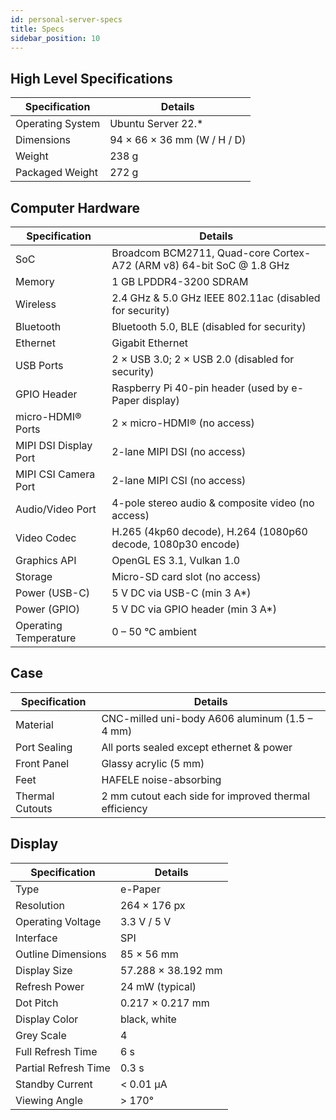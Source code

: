```yaml
---
id: personal-server-specs
title: Specs
sidebar_position: 10
---
```


## High Level Specifications

| Specification       | Details                     |
|---------------------|-----------------------------|
| Operating System    | Ubuntu Server 22.*          |
| Dimensions          | 94 × 66 × 36 mm (W / H / D)   |
| Weight              | 238 g                       |
| Packaged Weight     | 272 g                       |

## Computer Hardware

| Specification          | Details                                                              |
|------------------------|----------------------------------------------------------------------|
| SoC                    | Broadcom BCM2711, Quad-core Cortex-A72 (ARM v8) 64-bit SoC @ 1.8 GHz   |
| Memory                 | 1 GB LPDDR4-3200 SDRAM                                                |
| Wireless               | 2.4 GHz & 5.0 GHz IEEE 802.11ac (disabled for security)              |
| Bluetooth              | Bluetooth 5.0, BLE (disabled for security)                            |
| Ethernet               | Gigabit Ethernet                                                      |
| USB Ports              | 2 × USB 3.0; 2 × USB 2.0 (disabled for security)                       |
| GPIO Header            | Raspberry Pi 40-pin header (used by e-Paper display)                   |
| micro-HDMI® Ports      | 2 × micro-HDMI® (no access)                                           |
| MIPI DSI Display Port  | 2-lane MIPI DSI (no access)                                           |
| MIPI CSI Camera Port   | 2-lane MIPI CSI (no access)                                           |
| Audio/Video Port       | 4-pole stereo audio & composite video (no access)                    |
| Video Codec            | H.265 (4kp60 decode), H.264 (1080p60 decode, 1080p30 encode)          |
| Graphics API           | OpenGL ES 3.1, Vulkan 1.0                                             |
| Storage                | Micro-SD card slot (no access)                                        |
| Power (USB-C)          | 5 V DC via USB-C (min 3 A*)                                           |
| Power (GPIO)           | 5 V DC via GPIO header (min 3 A*)                                     |
| Operating Temperature  | 0 – 50 °C ambient                                                      |

## Case

| Specification     | Details                                              |
|-------------------|------------------------------------------------------|
| Material          | CNC-milled uni-body A606 aluminum (1.5 – 4 mm)        |
| Port Sealing      | All ports sealed except ethernet & power             |
| Front Panel       | Glassy acrylic (5 mm)                                |
| Feet              | HAFELE noise-absorbing                                |
| Thermal Cutouts   | 2 mm cutout each side for improved thermal efficiency |

## Display

| Specification         | Details               |
|-----------------------|-----------------------|
| Type                  | e-Paper               |
| Resolution            | 264 × 176 px          |
| Operating Voltage     | 3.3 V / 5 V           |
| Interface             | SPI                   |
| Outline Dimensions    | 85 × 56 mm            |
| Display Size          | 57.288 × 38.192 mm    |
| Refresh Power         | 24 mW (typical)       |
| Dot Pitch             | 0.217 × 0.217 mm      |
| Display Color         | black, white          |
| Grey Scale            | 4                     |
| Full Refresh Time     | 6 s                   |
| Partial Refresh Time  | 0.3 s                 |
| Standby Current       | < 0.01 µA             |
| Viewing Angle         | > 170°                |
